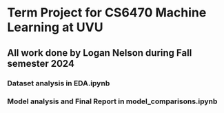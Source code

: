 # Term Project for CS6470 Machine Learning at UVU
## All work done by Logan Nelson during Fall semester 2024
### Dataset analysis in EDA.ipynb 
### Model analysis and Final Report in model_comparisons.ipynb 
